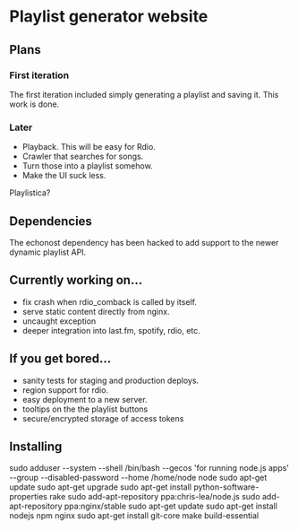 # Playlist generator website

## Plans

### First iteration

The first iteration included simply generating a playlist and saving it.  This work is done.

### Later

* Playback. This will be easy for Rdio.
* Crawler that searches for songs. 
* Turn those into a playlist somehow.
* Make the UI suck less.

Playlistica?

## Dependencies

The echonost dependency has been hacked to add support to the newer dynamic playlist API.

## Currently working on...

* fix crash when rdio_comback is called by itself.
* serve static content directly from nginx.
* uncaught exception
* deeper integration into last.fm, spotify, rdio, etc.

## If you get bored...

* sanity tests for staging and production deploys.
* region support for rdio.
* easy deployment to a new server.
* tooltips on the the playlist buttons
* secure/encrypted storage of access tokens

## Installing

sudo adduser --system --shell /bin/bash --gecos 'for running node.js apps' --group --disabled-password --home /home/node node
sudo apt-get update
sudo apt-get upgrade
sudo apt-get install python-software-properties rake
sudo add-apt-repository ppa:chris-lea/node.js
sudo add-apt-repository ppa:nginx/stable
sudo apt-get update
sudo apt-get install nodejs npm nginx
sudo apt-get install git-core make build-essential
